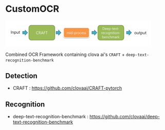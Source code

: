 
# CustomOCR

<img src = "img/customOCR.png" width="90%" height="90%">

Combined OCR Framework containing clova ai's `CRAFT` + `deep-text-recognition-benchmark`

## Detection

+ CRAFT : 
https://github.com/clovaai/CRAFT-pytorch

## Recognition
+ deep-text-recognition-benchmark : 
https://github.com/clovaai/deep-text-recognition-benchmark
